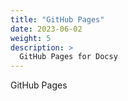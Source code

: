 ```yaml
---
title: "GitHub Pages"
date: 2023-06-02
weight: 5
description: >
  GitHub Pages for Docsy
---
```


GitHub Pages